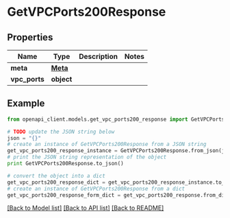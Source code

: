 # GetVPCPorts200Response


## Properties
Name | Type | Description | Notes
------------ | ------------- | ------------- | -------------
**meta** | [**Meta**](Meta.md) |  | 
**vpc_ports** | **object** |  | 

## Example

```python
from openapi_client.models.get_vpc_ports200_response import GetVPCPorts200Response

# TODO update the JSON string below
json = "{}"
# create an instance of GetVPCPorts200Response from a JSON string
get_vpc_ports200_response_instance = GetVPCPorts200Response.from_json(json)
# print the JSON string representation of the object
print GetVPCPorts200Response.to_json()

# convert the object into a dict
get_vpc_ports200_response_dict = get_vpc_ports200_response_instance.to_dict()
# create an instance of GetVPCPorts200Response from a dict
get_vpc_ports200_response_form_dict = get_vpc_ports200_response.from_dict(get_vpc_ports200_response_dict)
```
[[Back to Model list]](../README.md#documentation-for-models) [[Back to API list]](../README.md#documentation-for-api-endpoints) [[Back to README]](../README.md)



